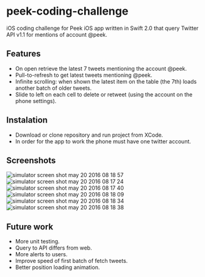 # peek-coding-challenge
iOS coding challenge for Peek
iOS app written in Swift 2.0 that query Twitter API v1.1 for mentions of account @peek.

## Features
* On open retrieve the latest 7 tweets mentioning the account @peek.
* Pull-to-refresh to get latest tweets mentioning @peek.
* Infinite scrolling: when shown the latest item on the table (the 7th) loads another batch of older tweets.
* Slide to left on each cell to delete or retweet (using the account on the phone settings).

## Instalation
* Download or clone repository and run project from XCode.
* In order for the app to work the phone must have one twitter account.

## Screenshots
![simulator screen shot may 20 2016 08 18 57](https://cloud.githubusercontent.com/assets/14813651/15432692/30096326-1e64-11e6-9613-73362a73ce8c.png)
![simulator screen shot may 20 2016 08 17 24](https://cloud.githubusercontent.com/assets/14813651/15432694/300f9372-1e64-11e6-95d1-4a56d1e05b47.png)
![simulator screen shot may 20 2016 08 17 40](https://cloud.githubusercontent.com/assets/14813651/15432695/30101298-1e64-11e6-9fd4-8f6b2e5f2b00.png)
![simulator screen shot may 20 2016 08 18 09](https://cloud.githubusercontent.com/assets/14813651/15432696/3010519a-1e64-11e6-83c8-2217bd4545be.png)
![simulator screen shot may 20 2016 08 18 34](https://cloud.githubusercontent.com/assets/14813651/15432697/30118498-1e64-11e6-92fb-44adcce39ce7.png)
![simulator screen shot may 20 2016 08 18 38](https://cloud.githubusercontent.com/assets/14813651/15432693/300b22ec-1e64-11e6-8247-00cd65a24dc4.png)

## Future work
* More unit testing.
* Query to API differs from web.
* More alerts to users.
* Improve speed of first batch of fetch tweets.
* Better position loading animation.
